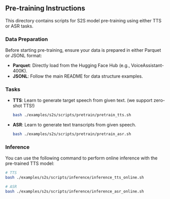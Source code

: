 ## Pre-training Instructions

This directory contains scripts for S2S model pre-training using either TTS or ASR tasks. 

### Data Preparation
Before starting pre-training, ensure your data is prepared in either Parquet or JSONL format:
- **Parquet**: Directly load from the Hugging Face Hub (e.g., VoiceAssistant-400K).
- **JSONL**: Follow the main README for data structure examples.

### Tasks
- **TTS**: Learn to generate target speech from given text. (we support zero-shot TTS!)
  ```bash
  bash ./examples/s2s/scripts/pretrain/pretrain_tts.sh
  ```

- **ASR**: Learn to generate text transcripts from given speech.
  ```bash
  bash ./examples/s2s/scripts/pretrain/pretrain_asr.sh
  ```

### Inference

You can use the following command to perform online inference with the pre-trained TTS model:
```bash
# TTS
bash ./examples/s2s/scripts/inference/inference_tts_online.sh

# ASR
bash ./examples/s2s/scripts/inference/inference_asr_online.sh
```